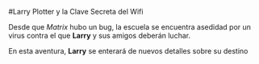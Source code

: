 #Larry Plotter y la Clave Secreta del Wifi

Desde que *Matrix* hubo un bug, la escuela se encuentra asedidad por un virus contra el que **Larry** y sus amigos deberán luchar.

En esta aventura, **Larry** se enterará de nuevos detalles sobre su destino
